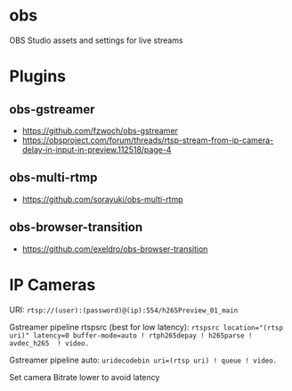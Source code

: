 # obs
OBS Studio assets and settings for live streams


# Plugins

## obs-gstreamer

* https://github.com/fzwoch/obs-gstreamer
* https://obsproject.com/forum/threads/rtsp-stream-from-ip-camera-delay-in-input-in-preview.112518/page-4

## obs-multi-rtmp

* https://github.com/sorayuki/obs-multi-rtmp


## obs-browser-transition

* https://github.com/exeldro/obs-browser-transition

# IP Cameras

URI: `rtsp://(user):(password)@(ip):554/h265Preview_01_main`

Gstreamer pipeline rtspsrc (best for low latency): `rtspsrc location="(rtsp uri)" latency=0 buffer-mode=auto ! rtph265depay ! h265parse ! avdec_h265  ! video.`

Gstreamer pipeline auto: `uridecodebin uri=(rtsp uri) ! queue ! video.`

Set camera Bitrate lower to avoid latency

